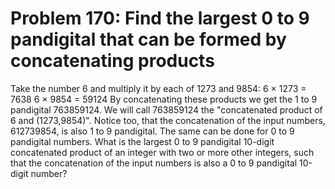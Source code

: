 # Problem 170: Find the largest 0 to 9 pandigital that can be formed by concatenating products
Take the number 6 and multiply it by each of 1273 and 9854: 6 × 1273 =
7638 6 × 9854 = 59124 By concatenating these products we get the 1 to 9
pandigital 763859124. We will call 763859124 the "concatenated product
of 6 and (1273,9854)". Notice too, that the concatenation of the input
numbers, 612739854, is also 1 to 9 pandigital. The same can be done for
0 to 9 pandigital numbers. What is the largest 0 to 9 pandigital
10-digit concatenated product of an integer with two or more other
integers, such that the concatenation of the input numbers is also a 0
to 9 pandigital 10-digit number?
